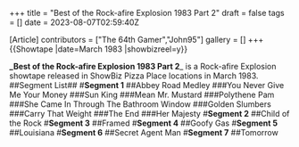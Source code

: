 +++
title = "Best of the Rock-afire Explosion 1983 Part 2"
draft = false
tags = []
date = 2023-08-07T02:59:40Z

[Article]
contributors = ["The 64th Gamer","John95"]
gallery = []
+++
{{Showtape
|date=March 1983
|showbizreel=y}}

**_Best of the Rock-afire Explosion 1983 Part 2**_ is a Rock-afire Explosion showtape released in ShowBiz Pizza Place locations in March 1983.
##Segment List##
#**Segment 1**
##Abbey Road Medley
###You Never Give Me Your Money
###Sun King
###Mean Mr. Mustard
###Polythene Pam
###She Came In Through The Bathroom Window
###Golden Slumbers
###Carry That Weight
###The End
###Her Majesty
#**Segment 2**
##Child of the Rock
#**Segment 3**
##Framed
#**Segment 4**
##Goofy Gas
#**Segment 5**
##Louisiana
#**Segment 6**
##Secret Agent Man
#**Segment 7**
##Tomorrow